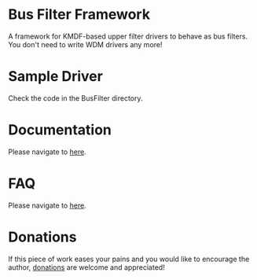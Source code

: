 # Bus Filter Framework
A framework for KMDF-based upper filter drivers to behave as bus filters. You don't need to write WDM drivers any more!
# Sample Driver
Check the code in the BusFilter directory.
# Documentation
Please navigate to [here](http://adf.ly/21617991/banner/https://bus-filter-framework.blogspot.tw/p/documentation.html).
# FAQ
Please navigate to [here](http://adf.ly/21617991/banner/https://bus-filter-framework.blogspot.tw/p/faq.html).
# Donations
If this piece of work eases your pains and you would like to encourage the author, [donations](http://adf.ly/21617991/banner/https://bus-filter-framework.blogspot.com/p/donation.html) are welcome and appreciated!
